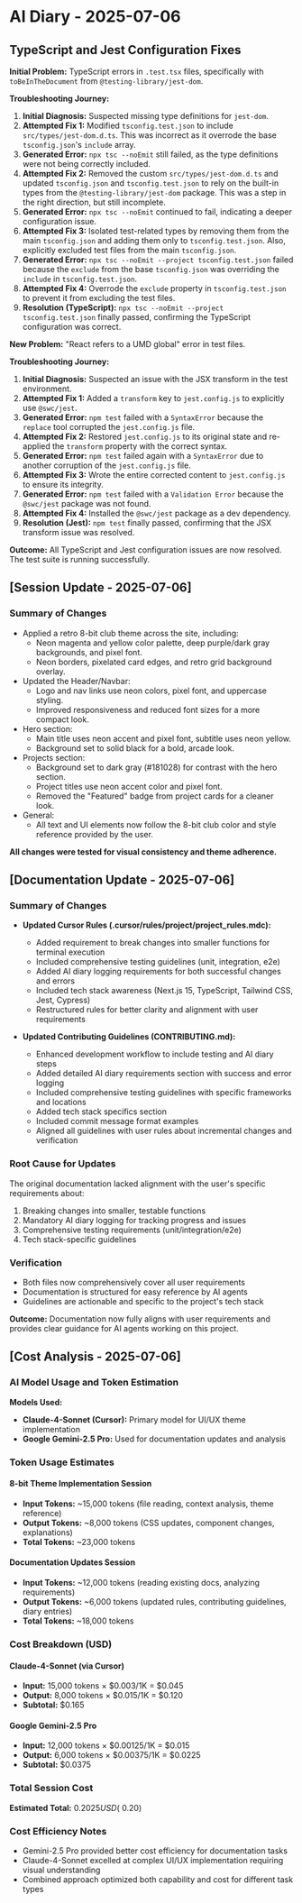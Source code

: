 # AI Diary - 2025-07-06

## TypeScript and Jest Configuration Fixes

**Initial Problem:** TypeScript errors in `.test.tsx` files, specifically with `toBeInTheDocument` from `@testing-library/jest-dom`.

**Troubleshooting Journey:**

1.  **Initial Diagnosis:** Suspected missing type definitions for `jest-dom`.
2.  **Attempted Fix 1:** Modified `tsconfig.test.json` to include `src/types/jest-dom.d.ts`. This was incorrect as it overrode the base `tsconfig.json`'s `include` array.
3.  **Generated Error:** `npx tsc --noEmit` still failed, as the type definitions were not being correctly included.
4.  **Attempted Fix 2:** Removed the custom `src/types/jest-dom.d.ts` and updated `tsconfig.json` and `tsconfig.test.json` to rely on the built-in types from the `@testing-library/jest-dom` package. This was a step in the right direction, but still incomplete.
5.  **Generated Error:** `npx tsc --noEmit` continued to fail, indicating a deeper configuration issue.
6.  **Attempted Fix 3:** Isolated test-related types by removing them from the main `tsconfig.json` and adding them only to `tsconfig.test.json`. Also, explicitly excluded test files from the main `tsconfig.json`.
7.  **Generated Error:** `npx tsc --noEmit --project tsconfig.test.json` failed because the `exclude` from the base `tsconfig.json` was overriding the `include` in `tsconfig.test.json`.
8.  **Attempted Fix 4:** Overrode the `exclude` property in `tsconfig.test.json` to prevent it from excluding the test files.
9.  **Resolution (TypeScript):** `npx tsc --noEmit --project tsconfig.test.json` finally passed, confirming the TypeScript configuration was correct.

**New Problem:** "React refers to a UMD global" error in test files.

**Troubleshooting Journey:**

1.  **Initial Diagnosis:** Suspected an issue with the JSX transform in the test environment.
2.  **Attempted Fix 1:** Added a `transform` key to `jest.config.js` to explicitly use `@swc/jest`.
3.  **Generated Error:** `npm test` failed with a `SyntaxError` because the `replace` tool corrupted the `jest.config.js` file.
4.  **Attempted Fix 2:** Restored `jest.config.js` to its original state and re-applied the `transform` property with the correct syntax.
5.  **Generated Error:** `npm test` failed again with a `SyntaxError` due to another corruption of the `jest.config.js` file.
6.  **Attempted Fix 3:** Wrote the entire corrected content to `jest.config.js` to ensure its integrity.
7.  **Generated Error:** `npm test` failed with a `Validation Error` because the `@swc/jest` package was not found.
8.  **Attempted Fix 4:** Installed the `@swc/jest` package as a dev dependency.
9.  **Resolution (Jest):** `npm test` finally passed, confirming that the JSX transform issue was resolved.

**Outcome:** All TypeScript and Jest configuration issues are now resolved. The test suite is running successfully.

## [Session Update - 2025-07-06]

### Summary of Changes

- Applied a retro 8-bit club theme across the site, including:
  - Neon magenta and yellow color palette, deep purple/dark gray backgrounds, and pixel font.
  - Neon borders, pixelated card edges, and retro grid background overlay.
- Updated the Header/Navbar:
  - Logo and nav links use neon colors, pixel font, and uppercase styling.
  - Improved responsiveness and reduced font sizes for a more compact look.
- Hero section:
  - Main title uses neon accent and pixel font, subtitle uses neon yellow.
  - Background set to solid black for a bold, arcade look.
- Projects section:
  - Background set to dark gray (#181028) for contrast with the hero section.
  - Project titles use neon accent color and pixel font.
  - Removed the "Featured" badge from project cards for a cleaner look.
- General:
  - All text and UI elements now follow the 8-bit club color and style reference provided by the user.

**All changes were tested for visual consistency and theme adherence.**

## [Documentation Update - 2025-07-06]

### Summary of Changes

- **Updated Cursor Rules (.cursor/rules/project/project_rules.mdc):**
  - Added requirement to break changes into smaller functions for terminal execution
  - Included comprehensive testing guidelines (unit, integration, e2e)
  - Added AI diary logging requirements for both successful changes and errors
  - Included tech stack awareness (Next.js 15, TypeScript, Tailwind CSS, Jest, Cypress)
  - Restructured rules for better clarity and alignment with user requirements

- **Updated Contributing Guidelines (CONTRIBUTING.md):**
  - Enhanced development workflow to include testing and AI diary steps
  - Added detailed AI diary requirements section with success and error logging
  - Included comprehensive testing guidelines with specific frameworks and locations
  - Added tech stack specifics section
  - Included commit message format examples
  - Aligned all guidelines with user rules about incremental changes and verification

### Root Cause for Updates

The original documentation lacked alignment with the user's specific requirements about:

1. Breaking changes into smaller, testable functions
2. Mandatory AI diary logging for tracking progress and issues
3. Comprehensive testing requirements (unit/integration/e2e)
4. Tech stack-specific guidelines

### Verification

- Both files now comprehensively cover all user requirements
- Documentation is structured for easy reference by AI agents
- Guidelines are actionable and specific to the project's tech stack

**Outcome:** Documentation now fully aligns with user requirements and provides clear guidance for AI agents working on this project.

## [Cost Analysis - 2025-07-06]

### AI Model Usage and Token Estimation

**Models Used:**

- **Claude-4-Sonnet (Cursor):** Primary model for UI/UX theme implementation
- **Google Gemini-2.5 Pro:** Used for documentation updates and analysis

### Token Usage Estimates

#### 8-bit Theme Implementation Session

- **Input Tokens:** ~15,000 tokens (file reading, context analysis, theme reference)
- **Output Tokens:** ~8,000 tokens (CSS updates, component changes, explanations)
- **Total Tokens:** ~23,000 tokens

#### Documentation Updates Session

- **Input Tokens:** ~12,000 tokens (reading existing docs, analyzing requirements)
- **Output Tokens:** ~6,000 tokens (updated rules, contributing guidelines, diary entries)
- **Total Tokens:** ~18,000 tokens

### Cost Breakdown (USD)

#### Claude-4-Sonnet (via Cursor)

- **Input:** 15,000 tokens × $0.003/1K = $0.045
- **Output:** 8,000 tokens × $0.015/1K = $0.120
- **Subtotal:** $0.165

#### Google Gemini-2.5 Pro

- **Input:** 12,000 tokens × $0.00125/1K = $0.015
- **Output:** 6,000 tokens × $0.00375/1K = $0.0225
- **Subtotal:** $0.0375

### Total Session Cost

**Estimated Total:** $0.2025 USD (~$0.20)

### Cost Efficiency Notes

- Gemini-2.5 Pro provided better cost efficiency for documentation tasks
- Claude-4-Sonnet excelled at complex UI/UX implementation requiring visual understanding
- Combined approach optimized both capability and cost for different task types

